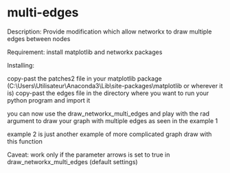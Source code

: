 # multi-edges

Description:
Provide modification which allow networkx to draw multiple edges between nodes

Requirement:
install matplotlib and networkx packages

Installing:

copy-past the patches2 file in your matplotlib package (C:\Users\Utilisateur\Anaconda3\Lib\site-packages\matplotlib or wherever it is)
copy-past the edges file in the directory where you want to run your python program and import it

you can now use the draw_networkx_multi_edges and play with the rad argument to draw your graph with multiple edges as seen in the example 1

example 2 is just another example of more complicated graph draw with this function

Caveat: work only if the parameter arrows is set to true in draw_networkx_multi_edges (default settings)
